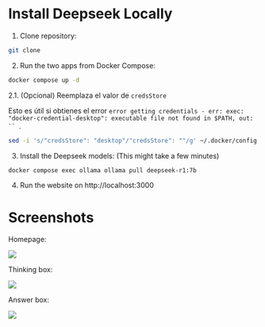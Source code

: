 # Install Deepseek Locally

1. Clone repository:

```sh
git clone
```

2. Run the two apps from Docker Compose:

```sh
docker compose up -d
```

2.1. (Opcional) Reemplaza el valor de `credsStore`

Esto es útil si obtienes el error `error getting credentials - err: exec: "docker-credential-desktop": executable file not found in $PATH, out: `` `.

```sh
sed -i 's/"credsStore": "desktop"/"credsStore": ""/g' ~/.docker/config.json
```

3. Install the Deepseek models: (This might take a few minutes)

```sh
docker compose exec ollama ollama pull deepseek-r1:7b
```

4. Run the website on http://localhost:3000

# Screenshots

Homepage:

![](https://github.com/user-attachments/assets/73226df6-3a3d-4ca3-bbdf-4edbb4c171b9)

Thinking box:

![](https://github.com/user-attachments/assets/1bdcdf28-158a-4ab6-b988-bc4b6689cf71)

Answer box:

![](https://github.com/user-attachments/assets/c7aa006e-9366-428c-a1d6-8b6432ba3557)

